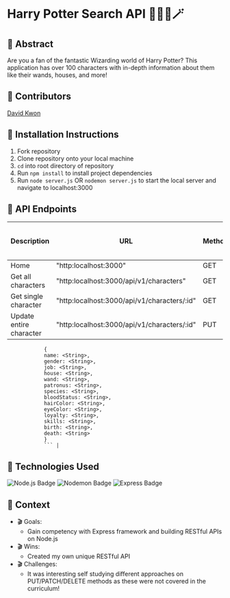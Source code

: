 # Harry Potter Search API 🧙🏽‍♂️🪄

## 🎥 Abstract
Are you a fan of the fantastic Wizarding world of Harry Potter? This application has over 100 characters with in-depth information about them like their wands, houses, and more!

## 🎥 Contributors 
[David Kwon](https://github.com/dkwon1223)

## 🎥 Installation Instructions 
  1. Fork repository
  2. Clone repository onto your local machine
  3. `cd` into root directory of repository
  4. Run `npm install` to install project dependencies
  5. Run `node server.js` OR `nodemon server.js` to start the local server and navigate to localhost:3000

## 🎥 API Endpoints
| Description | URL | Method | Required Properties for Request | 
| ----------- | --- | ------ | ------------------------------- |
| Home        | "http:localhost:3000" | GET | none |
| Get all characters | "http:localhost:3000/api/v1/characters" | GET | none |
| Get single character | "http:localhost:3000/api/v1/characters/:id" | GET | none |
| Update entire character | "http:localhost:3000/api/v1/characters/:id" | PUT | ```json
                {                     
                name: <String>,
                gender: <String>,
                job: <String>,
                house: <String>,
                wand: <String>,
                patronus: <String>,
                species: <String>,
                bloodStatus: <String>,
                hairColor: <String>,
                eyeColor: <String>,
                loyalty: <String>,
                skills: <String>,
                birth: <String>,
                death: <String> 
                } 
                ``` |

## 🎥 Technologies Used 
![Node.js Badge](https://img.shields.io/badge/Node.js-393?logo=nodedotjs&logoColor=fff&style=flat) 
![Nodemon Badge](https://img.shields.io/badge/Nodemon-76D04B?logo=nodemon&logoColor=fff&style=flat)
![Express Badge](https://img.shields.io/badge/Express-000?logo=express&logoColor=fff&style=plastic)

## 🎥 Context
 - 🎬 Goals:
   - Gain competency with Express framework and building RESTful APIs on Node.js
 - 🎬 Wins:
   - Created my own unique RESTful API
- 🎬 Challenges:
   - It was interesting self studying different approaches on PUT/PATCH/DELETE methods as these were not covered in the curriculum!
